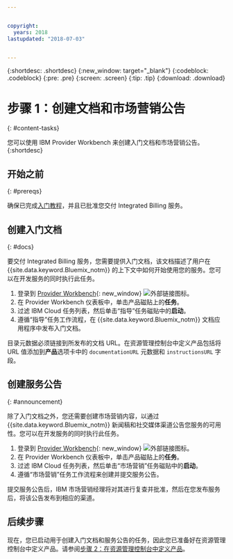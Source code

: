 ```yaml
---


copyright:
  years: 2018
lastupdated: "2018-07-03"


---
```


{:shortdesc: .shortdesc}
{:new_window: target="_blank"}
{:codeblock: .codeblock}
{:pre: .pre}
{:screen: .screen}
{:tip: .tip}
{:download: .download}

# 步骤 1：创建文档和市场营销公告
{: #content-tasks}

您可以使用 IBM Provider Workbench 来创建入门文档和市场营销公告。
{:shortdesc}

## 开始之前
{: #prereqs}

确保已完成[入门教程](/docs/third-party/index.html)，并且已批准您交付 Integrated Billing 服务。

## 创建入门文档
{: #docs}

要交付 Integrated Billing 服务，您需要提供入门文档，该文档描述了用户在 {{site.data.keyword.Bluemix_notm}} 的上下文中如何开始使用您的服务。您可以在开发服务的同时执行此任务。

1. 登录到 [Provider Workbench](https://www.ibm.com/marketplace/workbench/){: new_window} ![外部链接图标](../icons/launch-glyph.svg "外部链接图标")。
2. 在 Provider Workbench 仪表板中，单击产品磁贴上的**任务**。
3. 过滤 IBM Cloud 任务列表，然后单击“指导”任务磁贴中的**启动**。
4. 遵循“指导”任务工作流程，在 {{site.data.keyword.Bluemix_notm}} 文档应用程序中发布入门文档。

目录元数据必须链接到所发布的文档 URL。在资源管理控制台中定义产品包括将 URL 值添加到**产品**选项卡中的 `documentationURL` 元数据和 `instructionsURL` 字段。

## 创建服务公告
{: #announcement}

除了入门文档之外，您还需要创建市场营销内容，以通过 {{site.data.keyword.Bluemix_notm}} 新闻稿和社交媒体渠道公告您服务的可用性。您可以在开发服务的同时执行此任务。

1. 登录到 [Provider Workbench](https://www.ibm.com/marketplace/workbench/){: new_window} ![外部链接图标](../icons/launch-glyph.svg "外部链接图标")。
2. 在 Provider Workbench 仪表板中，单击产品磁贴上的**任务**。
3. 过滤 IBM Cloud 任务列表，然后单击“市场营销”任务磁贴中的**启动**。
4. 遵循“市场营销”任务工作流程来创建并提交服务公告。

提交服务公告后，IBM 市场营销经理将对其进行复查并批准，然后在您发布服务后，将该公告发布到相应的渠道。

## 后续步骤

现在，您已启动用于创建入门文档和服务公告的任务，因此您已准备好在资源管理控制台中定义产品。请参阅[步骤 2：在资源管理控制台中定义产品](/docs/third-party/cis2-rmc-define.html)。

